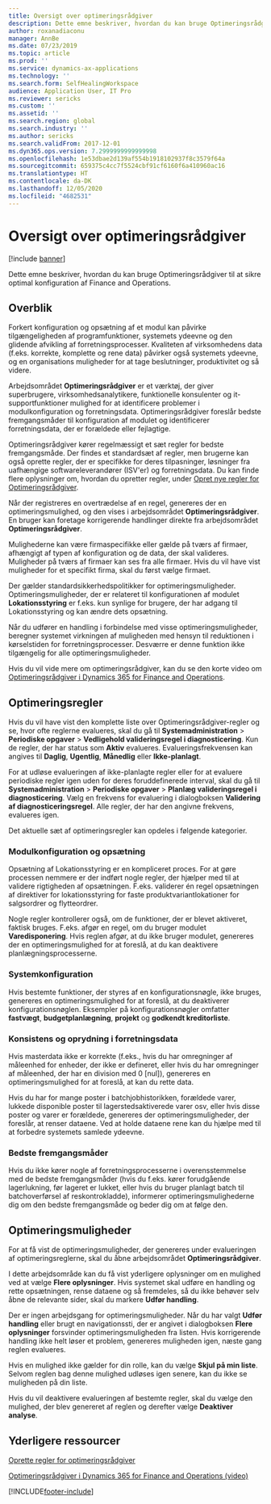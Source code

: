 ```yaml
---
title: Oversigt over optimeringsrådgiver
description: Dette emne beskriver, hvordan du kan bruge Optimeringsrådgiver til at sikre optimal konfiguration af Finance and Operations.
author: roxanadiaconu
manager: AnnBe
ms.date: 07/23/2019
ms.topic: article
ms.prod: ''
ms.service: dynamics-ax-applications
ms.technology: ''
ms.search.form: SelfHealingWorkspace
audience: Application User, IT Pro
ms.reviewer: sericks
ms.custom: ''
ms.assetid: ''
ms.search.region: global
ms.search.industry: ''
ms.author: sericks
ms.search.validFrom: 2017-12-01
ms.dyn365.ops.version: 7.2999999999999998
ms.openlocfilehash: 1e53dbae2d139af554b1918102937f8c3579f64a
ms.sourcegitcommit: 659375c4cc7f5524cbf91cf6160f6a410960ac16
ms.translationtype: HT
ms.contentlocale: da-DK
ms.lasthandoff: 12/05/2020
ms.locfileid: "4682531"
---
```

# <a name="optimization-advisor-overview"></a>Oversigt over optimeringsrådgiver

[!include [banner](../includes/banner.md)]

Dette emne beskriver, hvordan du kan bruge Optimeringsrådgiver til at sikre optimal konfiguration af Finance and Operations.

## <a name="overview"></a>Overblik

Forkert konfiguration og opsætning af et modul kan påvirke tilgængeligheden af programfunktioner, systemets ydeevne og den glidende afvikling af forretningsprocesser. Kvaliteten af virksomhedens data (f.eks. korrekte, komplette og rene data) påvirker også systemets ydeevne, og en organisations muligheder for at tage beslutninger, produktivitet og så videre.

Arbejdsområdet **Optimeringsrådgiver** er et værktøj, der giver superbrugere, virksomhedsanalytikere, funktionelle konsulenter og it-supportfunktioner mulighed for at identificere problemer i modulkonfiguration og forretningsdata. Optimeringsrådgiver foreslår bedste fremgangsmåder til konfiguration af modulet og identificerer forretningsdata, der er forældede eller fejlagtige.

Optimeringsrådgiver kører regelmæssigt et sæt regler for bedste fremgangsmåde. Der findes et standardsæt af regler, men brugerne kan også oprette regler, der er specifikke for deres tilpasninger, løsninger fra uafhængige softwareleverandører (ISV'er) og forretningsdata. Du kan finde flere oplysninger om, hvordan du opretter regler, under [Opret nye regler for Optimeringsrådgiver](./create-rules-optimization-advisor.md).

Når der registreres en overtrædelse af en regel, genereres der en optimeringsmulighed, og den vises i arbejdsområdet **Optimeringsrådgiver**. En bruger kan foretage korrigerende handlinger direkte fra arbejdsområdet **Optimeringsrådgiver**.

Mulighederne kan være firmaspecifikke eller gælde på tværs af firmaer, afhængigt af typen af konfiguration og de data, der skal valideres. Muligheder på tværs af firmaer kan ses fra alle firmaer. Hvis du vil have vist muligheder for et specifikt firma, skal du først vælge firmaet.

Der gælder standardsikkerhedspolitikker for optimeringsmuligheder. Optimeringsmuligheder, der er relateret til konfigurationen af modulet **Lokationsstyring** er f.eks. kun synlige for brugere, der har adgang til Lokationsstyring og kan ændre dets opsætning.

Når du udfører en handling i forbindelse med visse optimeringsmuligheder, beregner systemet virkningen af muligheden med hensyn til reduktionen i kørselstiden for forretningsprocesser. Desværre er denne funktion ikke tilgængelig for alle optimeringsmuligheder.

Hvis du vil vide mere om optimeringsrådgiver, kan du se den korte video om [Optimeringsrådgiver i Dynamics 365 for Finance and Operations](https://www.youtube.com/watch?v=MRsAzgFCUSQ).

## <a name="optimization-rules"></a>Optimeringsregler

Hvis du vil have vist den komplette liste over Optimeringsrådgiver-regler og se, hvor ofte reglerne evalueres, skal du gå til **Systemadministration** &gt; **Periodiske opgaver** &gt; **Vedligehold valideringsregel i diagnosticering**. Kun de regler, der har status som **Aktiv** evalueres. Evalueringsfrekvensen kan angives til **Daglig**, **Ugentlig**, **Månedlig** eller **Ikke-planlagt**.

For at udløse evalueringen af ikke-planlagte regler eller for at evaluere periodiske regler igen uden for deres foruddefinerede interval, skal du gå til **Systemadministration** &gt; **Periodiske opgaver** &gt; **Planlæg valideringsregel i diagnosticering**. Vælg en frekvens for evaluering i dialogboksen **Validering af diagnosticeringsregel**. Alle regler, der har den angivne frekvens, evalueres igen.

Det aktuelle sæt af optimeringsregler kan opdeles i følgende kategorier.

### <a name="module-configuration-and-setup"></a>Modulkonfiguration og opsætning

Opsætning af Lokationsstyring er en kompliceret proces. For at gøre processen nemmere er der indført nogle regler, der hjælper med til at validere rigtigheden af opsætningen. F.eks. validerer én regel opsætningen af direktiver for lokationsstyring for faste produktvariantlokationer for salgsordrer og flytteordrer.

Nogle regler kontrollerer også, om de funktioner, der er blevet aktiveret, faktisk bruges. F.eks. afgør en regel, om du bruger modulet **Varedisponering**. Hvis reglen afgør, at du ikke bruger modulet, genereres der en optimeringsmulighed for at foreslå, at du kan deaktivere planlægningsprocesserne.

### <a name="system-configuration"></a>Systemkonfiguration

Hvis bestemte funktioner, der styres af en konfigurationsnøgle, ikke bruges, genereres en optimeringsmulighed for at foreslå, at du deaktiverer konfigurationsnøglen. Eksempler på konfigurationsnøgler omfatter **fastvægt**, **budgetplanlægning**, **projekt** og **godkendt kreditorliste**.

### <a name="business-data-consistency-and-cleanup"></a>Konsistens og oprydning i forretningsdata

Hvis masterdata ikke er korrekte (f.eks., hvis du har omregninger af måleenhed for enheder, der ikke er defineret, eller hvis du har omregninger af måleenhed, der har en division med 0 \[nul\]), genereres en optimeringsmulighed for at foreslå, at kan du rette data. 

Hvis du har for mange poster i batchjobhistorikken, forældede varer, lukkede disponible poster til lagerstedsaktiverede varer osv, eller hvis disse poster og varer er forældede, genereres der optimeringsmuligheder, der foreslår, at renser dataene. Ved at holde dataene rene kan du hjælpe med til at forbedre systemets samlede ydeevne.

### <a name="best-practices"></a>Bedste fremgangsmåder

Hvis du ikke kører nogle af forretningsprocesserne i overensstemmelse med de bedste fremgangsmåder (hvis du f.eks. kører forudgående lagerlukning, før lageret er lukket, eller hvis du bruger planlagt batch til batchoverførsel af reskontrokladde), informerer optimeringsmulighederne dig om den bedste fremgangsmåde og beder dig om at følge den.

## <a name="optimization-opportunities"></a>Optimeringsmuligheder

For at få vist de optimeringsmuligheder, der genereres under evalueringen af optimeringsreglerne, skal du åbne arbejdsområdet **Optimeringsrådgiver**.

I dette arbejdsområde kan du få vist yderligere oplysninger om en mulighed ved at vælge **Flere oplysninger**. Hvis systemet skal udføre en handling og rette opsætningen, rense dataene og så fremdeles, så du ikke behøver selv åbne de relevante sider, skal du markere **Udfør handling**.

Der er ingen arbejdsgang for optimeringsmuligheder. Når du har valgt **Udfør handling** eller brugt en navigationssti, der er angivet i dialogboksen **Flere oplysninger** forsvinder optimeringsmuligheden fra listen. Hvis korrigerende handling ikke helt løser et problem, genereres muligheden igen, næste gang reglen evalueres.

Hvis en mulighed ikke gælder for din rolle, kan du vælge **Skjul på min liste**. Selvom reglen bag denne mulighed udløses igen senere, kan du ikke se muligheden på din liste.

Hvis du vil deaktivere evalueringen af bestemte regler, skal du vælge den mulighed, der blev genereret af reglen og derefter vælge **Deaktiver analyse**.

## <a name="additional-resources"></a>Yderligere ressourcer

[Oprette regler for optimeringsrådgiver](./create-rules-optimization-advisor.md)

[Optimeringsrådgiver i Dynamics 365 for Finance and Operations (video)](https://www.youtube.com/watch?v=MRsAzgFCUSQ)


[!INCLUDE[footer-include](../../../includes/footer-banner.md)]
